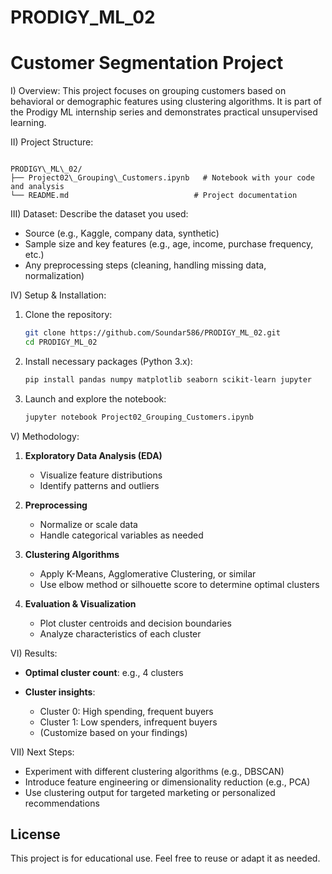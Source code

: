 # PRODIGY_ML_02
# Customer Segmentation Project

I) Overview:
This project focuses on grouping customers based on behavioral or demographic features using clustering algorithms. It is part of the Prodigy ML internship series and demonstrates practical unsupervised learning.

II) Project Structure:
```

PRODIGY\_ML\_02/
├── Project02\_Grouping\_Customers.ipynb   # Notebook with your code and analysis
└── README.md                            # Project documentation

````

III) Dataset:
Describe the dataset you used:
- Source (e.g., Kaggle, company data, synthetic)
- Sample size and key features (e.g., age, income, purchase frequency, etc.)
- Any preprocessing steps (cleaning, handling missing data, normalization)

IV) Setup & Installation:

1. Clone the repository:
   ```bash
   git clone https://github.com/Soundar586/PRODIGY_ML_02.git
   cd PRODIGY_ML_02
   ```

2. Install necessary packages (Python 3.x):

   ```bash
   pip install pandas numpy matplotlib seaborn scikit-learn jupyter
   ```

3. Launch and explore the notebook:

   ```bash
   jupyter notebook Project02_Grouping_Customers.ipynb
   ```

V) Methodology:

1. **Exploratory Data Analysis (EDA)**

   * Visualize feature distributions
   * Identify patterns and outliers

2. **Preprocessing**

   * Normalize or scale data
   * Handle categorical variables as needed

3. **Clustering Algorithms**

   * Apply K-Means, Agglomerative Clustering, or similar
   * Use elbow method or silhouette score to determine optimal clusters

4. **Evaluation & Visualization**

   * Plot cluster centroids and decision boundaries
   * Analyze characteristics of each cluster

VI) Results:

* **Optimal cluster count**: e.g., 4 clusters
* **Cluster insights**:

  * Cluster 0: High spending, frequent buyers
  * Cluster 1: Low spenders, infrequent buyers
  * (Customize based on your findings)

VII) Next Steps:

* Experiment with different clustering algorithms (e.g., DBSCAN)
* Introduce feature engineering or dimensionality reduction (e.g., PCA)
* Use clustering output for targeted marketing or personalized recommendations

## License

This project is for educational use. Feel free to reuse or adapt it as needed.

```
